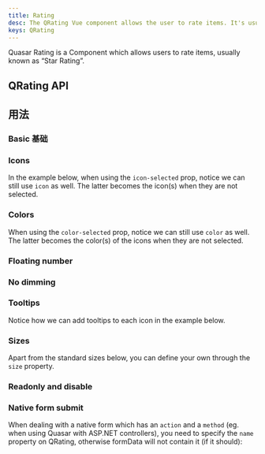 ```yaml
---
title: Rating
desc: The QRating Vue component allows the user to rate items. It's usually known as 'star rating'.
keys: QRating
---
```


Quasar Rating is a Component which allows users to rate items, usually known as “Star Rating”.

## QRating API

<doc-api file="QRating" />

## 用法

### Basic 基础

<doc-example title="Basic" file="QRating/Basic" />

<doc-example title="Custom number of choices" file="QRating/Max" />

### Icons

<doc-example title="Image icons" file="QRating/Images" />

In the example below, when using the `icon-selected` prop, notice we can still use `icon` as well. The latter becomes the icon(s) when they are not selected.

<doc-example title="Different icon when selected" file="QRating/SelectedIcon" />

<doc-example title="Different icon for each rating" file="QRating/ArrayIcon" />

### Colors

When using the `color-selected` prop, notice we can still use `color` as well. The latter becomes the color(s) of the icons when they are not selected.

<doc-example title="Different color for each rating" file="QRating/Colors" />

### Floating number

<doc-example title="Different icon and color when half selected" file="QRating/HalfSelected" />

### No dimming

<doc-example title="No dimming" file="QRating/NoDimming" />

### Tooltips

Notice how we can add tooltips to each icon in the example below.

<doc-example title="With QTooltip" file="QRating/SlotTip" />

### Sizes

Apart from the standard sizes below, you can define your own through the `size` property.

<doc-example title="Standard sizes" file="QRating/StandardSizes" />

### Readonly and disable

<doc-example title="Readonly and disable" file="QRating/ReadonlyDisable" />

### Native form submit

When dealing with a native form which has an `action` and a `method` (eg. when using Quasar with ASP.NET controllers), you need to specify the `name` property on QRating, otherwise formData will not contain it (if it should):

<doc-example title="Native form" file="QRating/NativeForm" />
